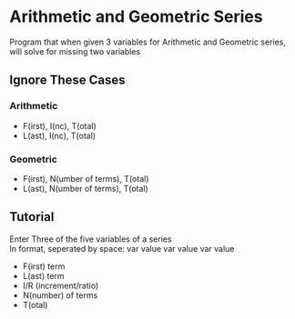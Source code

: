 # Arithmetic and Geometric Series
Program that when given 3 variables for Arithmetic and Geometric series, will solve for missing two variables

## Ignore These Cases
### Arithmetic<br />
* F(irst), I(nc), T(otal)
* L(ast), I(nc),  T(otal)
### Geometric<br />
* F(irst), N(umber of terms), T(otal)
* L(ast),  N(umber of terms),  T(otal)

## Tutorial
Enter Three of the five variables of a series<br />
In format, seperated by space: var value var value var value<br />
* F(irst) term
* L(ast) term
* I/R (increment/ratio)
* N(number) of terms
* T(otal)
